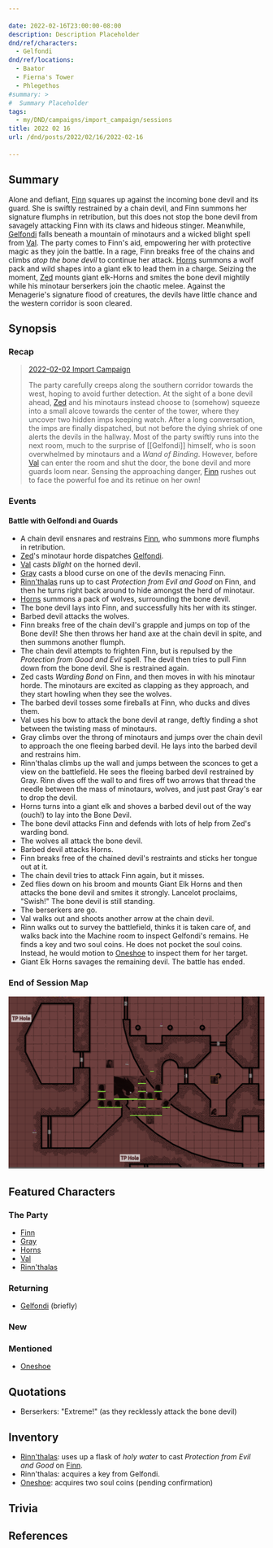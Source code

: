 ```yaml
---

date: 2022-02-16T23:00:00-08:00
description: Description Placeholder
dnd/ref/characters:
  - Gelfondi
dnd/ref/locations:
  - Baator
  - Fierna's Tower
  - Phlegethos
#summary: >
#  Summary Placeholder
tags:
  - my/DND/campaigns/import_campaign/sessions
title: 2022 02 16
url: /dnd/posts/2022/02/16/2022-02-16

---
```


## Summary

Alone and defiant, [Finn](/dnd/characters/finn/) squares up against the incoming bone devil and its guard. She is swiftly restrained by a chain devil, and Finn summons her signature flumphs in retribution, but this does not stop the bone devil from savagely attacking Finn with its claws and hideous stinger. Meanwhile, [Gelfondi](/dnd/npcs/gelfondi/) falls beneath a mountain of minotaurs and a wicked blight spell from [Val](/dnd/characters/val/). The party comes to Finn's aid, empowering her with protective magic as they join the battle. In a rage, Finn breaks free of the chains and climbs _atop the bone devil_ to continue her attack. [Horns](/dnd/characters/horns/) summons a wolf pack and wild shapes into a giant elk to lead them in a charge. Seizing the moment, [Zed](/dnd/characters/zed/) mounts giant elk-Horns and smites the bone devil mightily while his minotaur berserkers join the chaotic melee. Against the Menagerie's signature flood of creatures, the devils have little chance and the western corridor is soon cleared.

## Synopsis

### Recap

> [2022-02-02 Import Campaign](/dnd/2022-02-02/)
>
> The party carefully creeps along the southern corridor towards the west, hoping to avoid further detection. At the sight of a bone devil ahead, [Zed](/dnd/characters/zed/) and his minotaurs instead choose to (somehow) squeeze into a small alcove towards the center of the tower, where they uncover two hidden imps keeping watch. After a long conversation, the imps are finally dispatched, but not before the dying shriek of one alerts the devils in the hallway. Most of the party swiftly runs into the next room, much to the surprise of [[Gelfondi]] himself, who is soon overwhelmed by minotaurs and a _Wand of Binding_. However, before [Val](/dnd/characters/val/) can enter the room and shut the door, the bone devil and more guards loom near. Sensing the approaching danger, [Finn](/dnd/characters/finn/) rushes out to face the powerful foe and its retinue on her own!

### Events

#### Battle with Gelfondi and Guards

- A chain devil ensnares and restrains [Finn](/dnd/characters/finn/), who summons more flumphs in retribution.
- [Zed](/dnd/characters/zed/)'s minotaur horde dispatches [Gelfondi](/dnd/npcs/gelfondi/).
- [Val](/dnd/characters/val/) casts _blight_ on the horned devil.
- [Gray](/dnd/characters/haeltin-var-astora/) casts a blood curse on one of the devils menacing Finn.
- [Rinn'thalas](/dnd/characters/rinnthalas-liadon/) runs up to cast _Protection from Evil and Good_ on Finn, and then he turns right back around to hide amongst the herd of minotaur.
- [Horns](/dnd/characters/horns/) summons a pack of wolves, surrounding the bone devil.
- The bone devil lays into Finn, and successfully hits her with its stinger.
- Barbed devil attacks the wolves.
- Finn breaks free of the chain devil's grapple and jumps on top of the Bone devil! She then throws her hand axe at the chain devil in spite, and then summons another flumph.
- The chain devil attempts to frighten Finn, but is repulsed by the _Protection from Good and Evil_ spell. The devil then tries to pull Finn down from the bone devil. She is restrained again.
- Zed casts _Warding Bond_ on Finn, and then moves in with his minotaur horde. The minotaurs are excited as clapping as they approach, and they start howling when they see the wolves.
- The barbed devil tosses some fireballs at Finn, who ducks and dives them.
- Val uses his bow to attack the bone devil at range, deftly finding a shot between the twisting mass of minotaurs.
- Gray climbs over the throng of minotaurs and jumps over the chain devil to approach the one fleeing barbed devil. He lays into the barbed devil and restrains him.
- Rinn'thalas climbs up the wall and jumps between the sconces to get a view on the battlefield. He sees the fleeing barbed devil restrained by Gray. Rinn dives off the wall to and fires off two arrows that thread the needle between the mass of minotaurs, wolves, and just past Gray's ear to drop the devil.
- Horns turns into a giant elk and shoves a barbed devil out of the way (ouch!) to lay into the Bone Devil.
- The bone devil attacks Finn and defends with lots of help from Zed's warding bond.
- The wolves all attack the bone devil.
- Barbed devil attacks Horns.
- Finn breaks free of the chained devil's restraints and sticks her tongue out at it.
- The chain devil tries to attack Finn again, but it misses.
- Zed flies down on his broom and mounts Giant Elk Horns and then attacks the bone devil and smites it strongly. Lancelot proclaims, "Swish!" The bone devil is still standing.
- The berserkers are go.
- Val walks out and shoots another arrow at the chain devil.
- Rinn walks out to survey the battlefield, thinks it is taken care of, and walks back into the Machine room to inspect Gelfondi's remains. He finds a key and two soul coins. He does not pocket the soul coins. Instead, he would motion to [Oneshoe](/dnd/characters/oneshoe/) to inspect them for her target.
- Giant Elk Horns savages the remaining devil. The battle has ended.

### End of Session Map

![Screen Shot 2022-02-16 at 10.55.05 PM.png](/images/dnd/screen-shot-2022-02-16-at-10-55-05-pm.png)

## Featured Characters

### The Party

- [Finn](/dnd/characters/finn/)
- [Gray](/dnd/characters/haeltin-var-astora/)
- [Horns](/dnd/characters/horns/)
- [Val](/dnd/characters/val/)
- [Rinn'thalas](/dnd/characters/rinnthalas-liadon/)

### Returning

- [Gelfondi](/dnd/npcs/gelfondi/) (briefly)

### New

### Mentioned

- [Oneshoe](/dnd/characters/oneshoe/)

## Quotations

- Berserkers: "Extreme!" (as they recklessly attack the bone devil)

## Inventory

- [Rinn'thalas](/dnd/characters/rinnthalas-liadon/): uses up a flask of _holy water_ to cast _Protection from Evil and Good_ on [Finn](/dnd/characters/finn/).
- Rinn'thalas: acquires a key from Gelfondi.
- [Oneshoe](/dnd/characters/oneshoe/): acquires two soul coins (pending confirmation)

## Trivia

## References

